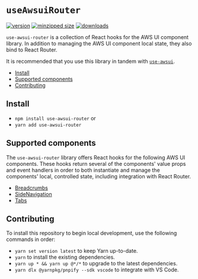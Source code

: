 # `useAwsuiRouter`

[![version](https://img.shields.io/npm/v/use-awsui-router.svg)](https://www.npmjs.com/package/use-awsui-router)
[![minzipped size](https://img.shields.io/bundlephobia/minzip/use-awsui-router.svg)](https://www.npmjs.com/package/use-awsui-router)
[![downloads](https://img.shields.io/npm/dt/use-awsui-router.svg)](https://www.npmjs.com/package/use-awsui-router)

`use-awsui-router` is a collection of React hooks for the AWS UI component
library. In addition to managing the AWS UI component local state, they also
bind to React Router.

It is recommended that you use this library in tandem with
[`use-awsui`](https://www.npmjs.com/package/use-awsui).

- [Install](#install)
- [Supported components](#supported-components)
- [Contributing](#contributing)

## Install

- `npm install use-awsui-router` or
- `yarn add use-awsui-router`

## Supported components

The `use-awsui-router` library offers React hooks for the following AWS UI
components. These hooks return several of the components' value props and event
handlers in order to both instantiate and manage the components' local,
controlled state, including integration with React Router.

- [Breadcrumbs](https://github.com/CharlesStover/use-awsui-router/blob/master/docs/use-breadcrumbs.md)
- [SideNavigation](https://github.com/CharlesStover/use-awsui-router/blob/master/docs/use-side-navigation.md)
- [Tabs](https://github.com/CharlesStover/use-awsui-router/blob/master/docs/use-tabs.md)

## Contributing

To install this repository to begin local development, use the following
commands in order:

- `yarn set version latest` to keep Yarn up-to-date.
- `yarn` to install the existing dependencies.
- `yarn up * && yarn up @*/*` to upgrade to the latest dependencies.
- `yarn dlx @yarnpkg/pnpify --sdk vscode` to integrate with VS Code.
